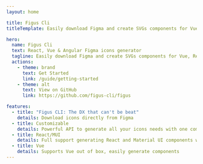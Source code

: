 ```yaml
---
layout: home

title: Figus Cli
titleTemplate: Easily download Figma and create SVGs components for Vue, React, Angular and more to come

hero:
  name: Figus Cli
  text: React, Vue & Angular Figma icons generator
  tagline: Easily download Figma and create SVGs components for Vue, React, Angular and more to come
  actions:
    - theme: brand
      text: Get Started
      link: /guide/getting-started
    - theme: alt
      text: View on GitHub
      link: https://github.com/figus-cli/figus

features:
  - title: "Figus CLI: The DX that can't be beat"
    details: Download icons directly from Figma
  - title: Customizable 
    details: Powerful API to generate all your icons needs with one command
  - title: React/MUI
    details: Full support generating React and Material UI components with single command line  
  - title: Vue
    details: Supports Vue out of box, easily generate components
---
```

